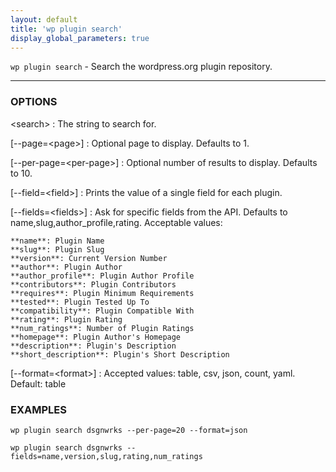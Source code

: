 ```yaml
---
layout: default
title: 'wp plugin search'
display_global_parameters: true
---
```


`wp plugin search` - Search the wordpress.org plugin repository.

<hr />

### OPTIONS

&lt;search&gt;
: The string to search for.

[\--page=&lt;page&gt;]
: Optional page to display.  Defaults to 1.

[\--per-page=&lt;per-page&gt;]
: Optional number of results to display. Defaults to 10.

[\--field=&lt;field&gt;]
: Prints the value of a single field for each plugin.

[\--fields=&lt;fields&gt;]
: Ask for specific fields from the API. Defaults to name,slug,author_profile,rating. Acceptable values:

    **name**: Plugin Name
    **slug**: Plugin Slug
    **version**: Current Version Number
    **author**: Plugin Author
    **author_profile**: Plugin Author Profile
    **contributors**: Plugin Contributors
    **requires**: Plugin Minimum Requirements
    **tested**: Plugin Tested Up To
    **compatibility**: Plugin Compatible With
    **rating**: Plugin Rating
    **num_ratings**: Number of Plugin Ratings
    **homepage**: Plugin Author's Homepage
    **description**: Plugin's Description
    **short_description**: Plugin's Short Description

[\--format=&lt;format&gt;]
: Accepted values: table, csv, json, count, yaml. Default: table

### EXAMPLES

    wp plugin search dsgnwrks --per-page=20 --format=json

    wp plugin search dsgnwrks --fields=name,version,slug,rating,num_ratings



